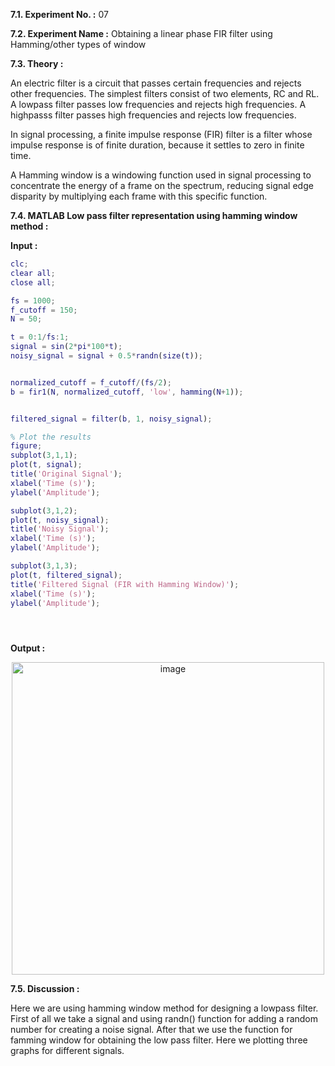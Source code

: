 
**7.1. Experiment No. :** 07

**7.2. Experiment Name :**  Obtaining a linear phase FIR filter using Hamming/other types of window

**7.3. Theory :**

<p text-align="justify">
 An electric filter is a circuit that passes certain frequencies and rejects other frequencies. The simplest filters consist of two elements, RC and RL. A lowpass filter passes low frequencies and rejects high frequencies. A highpasss filter passes high frequencies and rejects low frequencies.
 
In signal processing, a finite impulse response (FIR) filter is a filter whose impulse response is of finite duration, because it settles to zero in finite time.

A Hamming window is a windowing function used in signal processing to concentrate the energy of a frame on the spectrum, reducing signal edge disparity by multiplying each frame with this specific function.

</p>




**7.4. MATLAB Low pass filter representation using hamming window method :**

**Input :**

```matlab
clc;
clear all;
close all;

fs = 1000; 
f_cutoff = 150;  
N = 50;  

t = 0:1/fs:1;  
signal = sin(2*pi*100*t); 
noisy_signal = signal + 0.5*randn(size(t));  


normalized_cutoff = f_cutoff/(fs/2);  
b = fir1(N, normalized_cutoff, 'low', hamming(N+1));


filtered_signal = filter(b, 1, noisy_signal);

% Plot the results
figure;
subplot(3,1,1);
plot(t, signal);
title('Original Signal');
xlabel('Time (s)');
ylabel('Amplitude');

subplot(3,1,2);
plot(t, noisy_signal);
title('Noisy Signal');
xlabel('Time (s)');
ylabel('Amplitude');

subplot(3,1,3);
plot(t, filtered_signal);
title('Filtered Signal (FIR with Hamming Window)');
xlabel('Time (s)');
ylabel('Amplitude');





```

**Output :**

<p align="center">

 
 <img  width="500" alt="image" src="https://github.com/user-attachments/assets/a7cef53d-a2dd-4d38-bb73-554ee854c6dd">


</p>


**7.5. Discussion :**

<p text-align="justify">

Here we are using hamming window method for designing a lowpass filter. First of all we take a signal and using randn() function for adding a random number for creating a noise signal. After that we use the function for famming window for obtaining the low pass filter. Here we plotting three graphs for different signals.
 

</p>
 




